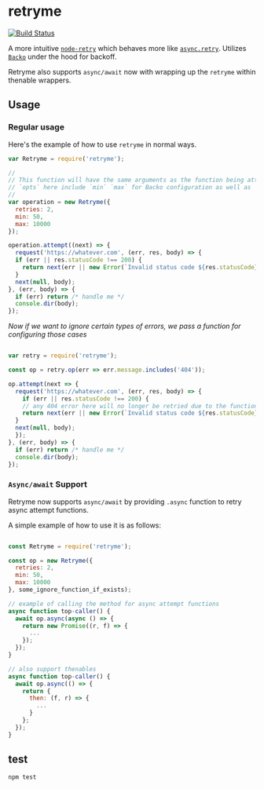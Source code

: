 # retryme

[![Build
Status](https://travis-ci.org/jcrugzz/retryme.svg?branch=master)](https://travis-ci.org/jcrugzz/retryme)

A more intuitive [`node-retry`][node-retry] which behaves more like [`async.retry`][async-retry]. Utilizes [`Backo`][backo] under the hood for backoff.

Retryme also supports `async/await` now with wrapping up the `retryme` within thenable wrappers.

## Usage

### Regular usage

Here's the example of how to use `retryme` in normal ways.

```js
var Retryme = require('retryme');

//
// This function will have the same arguments as the function being attempted
// `opts` here include `min` `max` for Backo configuration as well as `retries`.
//
var operation = new Retryme({
  retries: 2,
  min: 50,
  max: 10000
});

operation.attempt((next) => {
  request('https://whatever.com', (err, res, body) => {
  if (err || res.statusCode !== 200) {
    return next(err || new Error(`Invalid status code ${res.statusCode}`));
  }
  next(null, body);
}, (err, body) => {
  if (err) return /* handle me */
  console.dir(body);
});
```

*Now if we want to ignore certain types of errors, we pass a function for configuring those cases*

```js

var retry = require('retryme');

const op = retry.op(err => err.message.includes('404'));

op.attempt(next => {
  request('https://whatever.com', (err, res, body) => {
    if (err || res.statusCode !== 200) {
    // any 404 error here will no longer be retried due to the function above
    return next(err || new Error(`Invalid status code ${res.statusCode}`));
  }
  next(null, body);
  });
}, (err, body) => {
  if (err) return /* handle me */
  console.dir(body);
});

```

### `Async/await` Support

Retryme now supports `async/await` by providing `.async` function to retry async attempt functions.

A simple example of how to use it is as follows:

```js

const Retryme = require('retryme');

const op = new Retryme({
  retries: 2,
  min: 50,
  max: 10000
}, some_ignore_function_if_exists);

// example of calling the method for async attempt functions
async function top-caller() {
  await op.async(async () => {
    return new Promise((r, f) => {
      ...
    });
  });
}

// also support thenables
async function top-caller() {
  await op.async(() => {
    return {
      then: (f, r) => {
        ...
      }
    };
  });
}

```

## test

`npm test`

[node-retry]: https://github.com/tim-kos/node-retry
[async-retry]: https://caolan.github.io/async/docs.html#retry
[backo]: https://github.com/segmentio/backo


